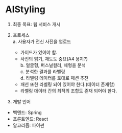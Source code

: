 # AIStyling

1. 최종 목표: 웹 서비스 개시

2. 프로세스  
  a. 사용자가 전신 사진을 업로드
    - 가이드가 있어야 함.  
    - 사진의 밝기, 채도도 중요(A4 용지?)  
b. 얼굴형, 퍼스널컬러, 체형을 분석  
c. 분석한 결과를 라벨링  
d. 라벨링 데이터를 토대로 패션 추천  
    - 패션 또한 라벨링 되어 있어야 한다.(데이터 존재함)  
    - 라벨링 데이터 간의 최적의 조합도 존재 되어야 한다.  

3. 개발 언어
- 백엔드: Spring
- 프론트엔드: React
- 알고리즘: 파이썬
